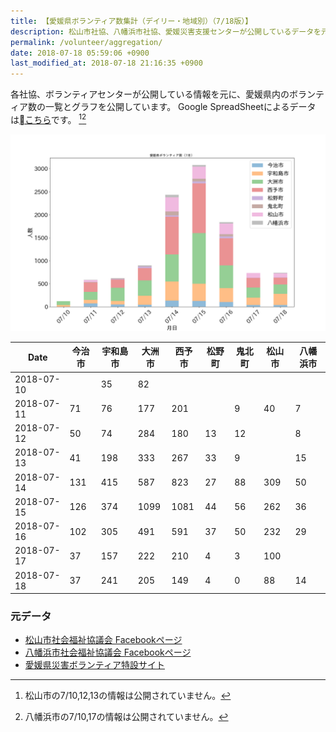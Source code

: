 ```yaml
---
title: 【愛媛県ボランティア数集計（デイリー・地域別）（7/18版）】
description: 松山市社協、八幡浜市社協、愛媛災害支援センターが公開しているデータを元に、ボランティア数のグラフを作成・公開しています。
permalink: /volunteer/aggregation/
date: 2018-07-18 05:59:06 +0900
last_modified_at: 2018-07-18 21:16:35 +0900
---
```


各社協、ボランティアセンターが公開している情報を元に、愛媛県内のボランティア数の一覧とグラフを公開しています。
Google SpreadSheetによるデータは[こちら](https://docs.google.com/spreadsheets/d/1h-GFHoNa55P96wu_HNbPk899eN4HZcnu1T9q4eag8Uc/edit#gid=0)です。 [^1][^2]

![愛媛県内ボランティア数（日次）](/assets/images/volunteer_count.png)

[^1]: 松山市の7/10,12,13の情報は公開されていません。
[^2]: 八幡浜市の7/10,17の情報は公開されていません。



| Date       | 今治市 | 宇和島市 | 大洲市 | 西予市 | 松野町 | 鬼北町 | 松山市 | 八幡浜市 |
|------------|--------|----------|--------|--------|--------|--------|--------|----------|
| 2018-07-10 |        |       35 |     82 |        |        |        |        |          |
| 2018-07-11 |     71 |       76 |    177 |    201 |        |      9 |     40 |        7 |
| 2018-07-12 |     50 |       74 |    284 |    180 |     13 |     12 |        |        8 |
| 2018-07-13 |     41 |      198 |    333 |    267 |     33 |      9 |        |       15 |
| 2018-07-14 |    131 |      415 |    587 |    823 |     27 |     88 |    309 |       50 |
| 2018-07-15 |    126 |      374 |   1099 |   1081 |     44 |     56 |    262 |       36 |
| 2018-07-16 |    102 |      305 |    491 |    591 |     37 |     50 |    232 |       29 |
| 2018-07-17 |     37 |      157 |    222 |    210 |      4 |      3 |    100 |          |
| 2018-07-18 |     37 |      241 |    205 |    149 |      4 |      0 |     88 |       14 |

### 元データ

- [松山市社会福祉協議会 Facebookページ](https://www.facebook.com/matsuyama.wel/)
- [八幡浜市社会福祉協議会 Facebookページ](https://www.facebook.com/ywthm.syakyo/)
- [愛媛県災害ボランティア特設サイト](https://ehimesvc.jp/)
